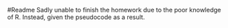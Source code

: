 #Readme
Sadly unable to finish the homework due to the poor knowledge of R.
Instead, given the pseudocode as a result.
